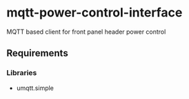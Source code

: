 # mqtt-power-control-interface
MQTT based client for front panel header power control

## Requirements

### Libraries

- umqtt.simple
